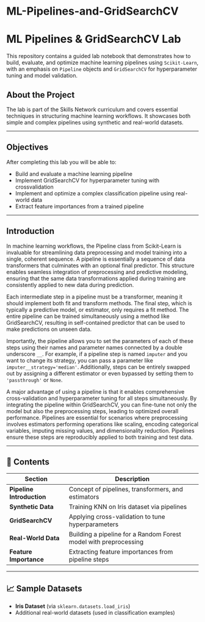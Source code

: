 # ML-Pipelines-and-GridSearchCV


# ML Pipelines & GridSearchCV Lab

This repository contains a guided lab notebook that demonstrates how to build, evaluate, and optimize machine learning pipelines using `Scikit-Learn`, with an emphasis on `Pipeline` objects and `GridSearchCV` for hyperparameter tuning and model validation.

## About the Project

The lab is part of the Skills Network curriculum and covers essential techniques in structuring machine learning workflows. It showcases both simple and complex pipelines using synthetic and real-world datasets.

---

## Objectives

After completing this lab you will be able to:

- Build and evaluate a machine learning pipeline
- Implement GridSearchCV for hyperparameter tuning with crossvalidation
- Implement and optimize a complex classification pipeline using real-world data
- Extract feature importances from a trained pipeline

---

## Introduction
In machine learning workflows, the Pipeline class from Scikit-Learn is invaluable for streamlining data preprocessing and model training into a single, coherent sequence. A pipeline is essentially a sequence of data transformers that culminates with an optional final predictor. This structure enables seamless integration of preprocessing and predictive modeling, ensuring that the same data transformations applied during training are consistently applied to new data during prediction.

Each intermediate step in a pipeline must be a transformer, meaning it should implement both fit and transform methods. The final step, which is typically a predictive model, or estimator, only requires a fit method. The entire pipeline can be trained simultaneously using a method like GridSearchCV, resulting in self-contained predictor that can be used to make predictions on unseen data.

Importantly, the pipeline allows you to set the parameters of each of these steps using their names and parameter names connected by a double underscore `__`. For example, if a pipeline step is named `imputer` and you want to change its strategy, you can pass a parameter like `imputer__strategy='median'`. Additionally, steps can be entirely swapped out by assigning a different estimator or even bypassed by setting them to `'passthrough'` or `None`.

A major advantage of using a pipeline is that it enables comprehensive cross-validation and hyperparameter tuning for all steps simultaneously. By integrating the pipeline within GridSearchCV, you can fine-tune not only the model but also the preprocessing steps, leading to optimized overall performance. Pipelines are essential for scenarios where preprocessing involves estimators performing operations like scaling, encoding categorical variables, imputing missing values, and dimensionality reduction. Pipelines ensure these steps are reproducibly applied to both training and test data.

----

## 📂 Contents

| Section                   | Description                                                      |
| ------------------------- | ---------------------------------------------------------------- |
| **Pipeline Introduction** | Concept of pipelines, transformers, and estimators               |
| **Synthetic Data**        | Training KNN on Iris dataset via pipelines                       |
| **GridSearchCV**          | Applying cross-validation to tune hyperparameters                |
| **Real-World Data**       | Building a pipeline for a Random Forest model with preprocessing |
| **Feature Importance**    | Extracting feature importances from pipeline steps               |
---

## 📈 Sample Datasets

* **Iris Dataset** (via `sklearn.datasets.load_iris`)
* Additional real-world datasets (used in classification examples)

